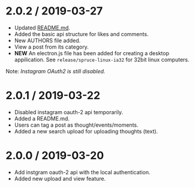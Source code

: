 2.0.2 / 2019-03-27
==================

  * Updated [README.md](README.md).
  * Added the basic api structure for likes and comments.
  * New AUTHORS file added.
  * View a post from its category.
  * **NEW** An electron.js file has been added for creating a desktop appilication. See ```release/spruce-linux-ia32``` for 32bit linux computers.

  Note: _Instagram OAuth2 is still disabled._

2.0.1 / 2019-03-22
==================

  * Disabled instagram oauth-2 api temporarily.
  * Added a README.md.
  * Users can tag a post as thought/events/moments.
  * Added a new search upload for uploading thoughts (text).

2.0.0 / 2019-03-20
==================

  * Add instgram oauth-2 api with the local authentication.
  * Added new upload and view feature.
